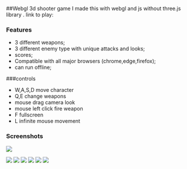 ##Webgl 3d shooter game
I made this with webgl and js without three.js library .
link to play:
### Features

- 3 different weapons;
- 3 different enemy type with unique attacks and looks;
- scores;
- Compatible with all major browsers (chrome,edge,firefox);
- can run offline;

###controls
- W,A,S,D move character
- Q,E change weapons
- mouse drag camera look
- mouse left click fire weapon
- F fullscreen
- L infinite mouse movement 

### Screenshots
![](https://pandao.github.io/editor.md/images/logos/editormd-logo-180x180.png)

![](https://img.shields.io/github/stars/pandao/editor.md.svg) ![](https://img.shields.io/github/forks/pandao/editor.md.svg) ![](https://img.shields.io/github/tag/pandao/editor.md.svg) ![](https://img.shields.io/github/release/pandao/editor.md.svg) ![](https://img.shields.io/github/issues/pandao/editor.md.svg) ![](https://img.shields.io/bower/v/editor.md.svg)

